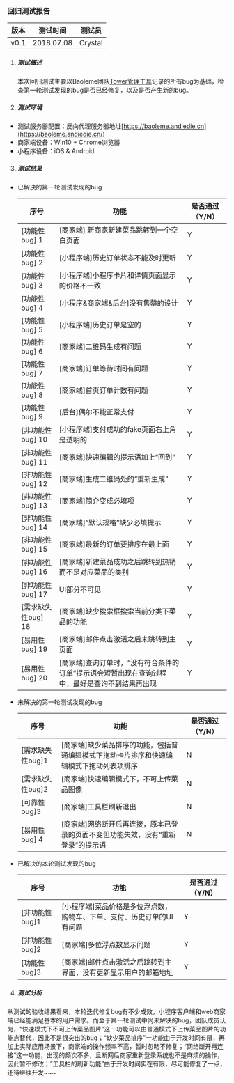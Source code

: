 ### 回归测试报告

| 版本 | 测试时间   | 测试员  |
| ---- | ---------- | ------- |
| v0.1 | 2018.07.08 | Crystal |

1. ##### 测试概述

   本次回归测试主要以Baoleme团队[Tower管理工具](https://tower.im/projects/a23a45d0ad6a49b5aca9e504d1b06512/)记录的所有bug为基础，检查第一轮测试发现的bug是否已经修复，以及是否产生新的bug。

2. ##### 测试环境

- 测试服务器配置：反向代理服务器地址[https://baoleme.andiedie.cn](https://baoleme.andiedie.cn/)
- 商家端设备：Win10 + Chrome浏览器
- 小程序设备：iOS & Android

3. ##### 测试结果

- 已解决的第一轮测试发现的bug

  | 序号               | 功能                                                         | 是否通过（Y/N） |
  | ------------------ | ------------------------------------------------------------ | --------------- |
  | [功能性bug] 1      | [商家端] 新商家新建菜品跳转到一个空白页面                    | Y               |
  | [功能性bug] 2      | [小程序端]历史订单状态不能及时更新                           | Y               |
  | [功能性bug] 3      | [小程序端]小程序卡片和详情页面显示的价格不一致               | Y               |
  | [功能性bug] 4      | [小程序&商家端&后台]没有售罄的设计                           | Y               |
  | [功能性bug] 5      | [小程序端]历史订单是空的                                     | Y               |
  | [功能性bug] 6      | [商家端]二维码生成有问题                                     | Y               |
  | [功能性bug] 7      | [商家端]订单等待时间有问题                                   | Y               |
  | [功能性bug] 8      | [商家端]首页订单计数有问题                                   | Y               |
  | [功能性bug] 9      | [后台]偶尔不能正常支付                                       | Y               |
  | [非功能性bug] 10   | [小程序端]支付成功的fake页面右上角是透明的                   | Y               |
  | [非功能性bug] 11   | [商家端]快速编辑的提示语加上“回到”                           | Y               |
  | [非功能性bug] 12   | [商家端]生成二维码处的“重新生成”                             | Y               |
  | [非功能性bug] 13   | [商家端]简介变成必填项                                       | Y               |
  | [非功能性bug] 14   | [商家端]“默认规格”缺少必填提示                               | Y               |
  | [非功能性bug] 15   | [商家端]最新的订单要排序在最上面                             | Y               |
  | [非功能性bug] 16   | [商家端]新建菜品成功之后跳转到热销而不是对应菜品的类别       | Y               |
  | [非功能性bug] 17   | UI部分不可见                                                 | Y               |
  | [需求缺失性bug] 18 | [商家端]缺少搜索框搜索当前分类下菜品的功能                   | Y               |
  | [易用性bug] 19     | [商家端]邮件点击激活之后未跳转到主页面                       | Y               |
  | [易用性bug] 20     | [商家端]查询订单时，“没有符合条件的订单”提示语会短暂出现在查询过程中，最好是查询不到结果再出现 | Y               |

- 未解决的第一轮测试发现的bug

  | 序号             | 功能                                                         | 是否通过（Y/N） |
  | ---------------- | ------------------------------------------------------------ | --------------- |
  | [需求缺失性bug]1 | [商家端]缺少菜品排序的功能，包括普通编辑模式下拖动卡片排序和快速编辑模式下拖动列表项排序 | N               |
  | [需求缺失性bug]2 | [商家端]快速编辑模式下，不可上传菜品图像                     | N               |
  | [可靠性bug]3     | [商家端]工具栏刷新退出                                       | N               |
  | [易用性bug] 4    | [商家端]网络断开后再连接，原本已登录的页面不变但功能失效，没有“重新登录”的提示语 | N               |

- 已解决的本轮测试发现的bug

  | 序号           | 功能                                                         | 是否通过（Y/N） |
  | -------------- | ------------------------------------------------------------ | --------------- |
  | [非功能性bug]1 | [小程序端]菜品价格是多位浮点数，购物车、下单、支付、历史订单的UI有问题 | Y               |
  | [非功能性bug]2 | [商家端]多位浮点数显示问题                                   | Y               |
  | [功能性bug]3 | [商家端]邮件点击激活之后跳转到主界面，没有更新显示用户的邮箱地址 | Y             |

4. ##### 测试分析
  从测试的验收结果看来，本轮迭代修复bug有不少成效，小程序客户端和web商家端已经能满足基本的用户需求。而至于第一轮测试中尚未解决的bug，团队成员认为，“快速模式下不可上传菜品图片”这一功能可以由普通模式下上传菜品图片的功能点替代，因此不是很突出的bug；“缺少菜品排序”一功能由于开发时间有限，再加上实际应用场景下，商家端的操作频率不高，暂时忽略不修复；“网络断开再连接“这一功能，出现的频次不多，且断网后商家重新登录系统也不是麻烦的操作，因此暂不修改；”工具栏的刷新功能”由于开发时间实在有限，尽可能修复了一点，还待继续开发~~~
 
